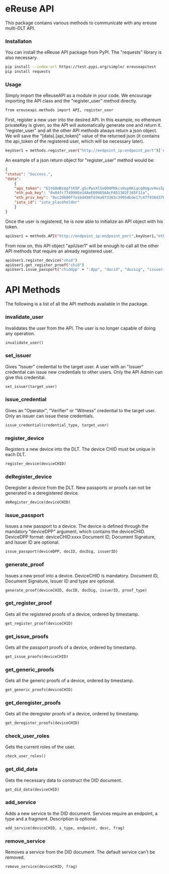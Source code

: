 # eReuse API 

This package contains various methods to communicate with any ereuse multi-DLT API.

### Installaton

You can install the eReuse API package from PyPI. The "requests" library is also necessary.

```sh
pip install --index-url https://test.pypi.org/simple/ ereuseapitest
pip install requests
```

### Usage

Simply import the eReuseAPI as a module in your code. We encourage importing the API class
and the "register_user" method directly.

```sh
from ereuseapi.methods import API, register_user
```

First, register a new user into the desired API. In this example, no ethereum privateKey is given, so the API will automatically
generate one and return it. "register_user" and all the other API methods always return a json object. We will save the "[data].[api_token]"
value of the returned json (it contains the api_token of the registered user, which will be necessary later).

```sh
keyUser1 = methods.register_user("http://endpoint_ip:endpoint_port")['data']['api_token']
```

An example of a json return object for "register_user" method would be:

```json
{
"status": "Success.", 
"data":
    {
    "api_token": "G1tG8mBzmgftK5P.gScPwsXlSoQ94PKkcsHvp6Kiqcq0UguvHus5pytfe5qb9HGANhbWUyvIEZS7ro9y", 
    "eth_pub_key": "0x84fc774998Ee14AeE099856AcFA51302F165F11a",
    "eth_priv_key": "0xc2d600f7e1bd498fd34a073365c39954bde17c47f936d376c190ff8ff4094030",
    "iota_id": "iota_placeholder"
    }
}
```

Once the user is registered, he is now able to initialize an API object with his token. 

```sh
apiUser1 = methods.API("http://endpoint_ip:endpoint_port",keyUser1,"ethereum")
```

From now on, this API object "apiUser1" will be enough to call all the other API methods that require an already registered user.

```sh
apiUser1.register_device("chid")
apiUser1.get_register_proof("chid")
apiUser1.issue_passport("chiddpp" + ":dpp", "docid", "docsig", "issuerid")
```

# API Methods

The following is a list of all the API methods available in the package.


### invalidate_user
Invalidates the user from the API. The user is no longer capable of doing any operation.

```python
invalidate_user()
```
### set_issuer
Gives "Issuer" credential to the target user. A user with an "Issuer" credential can issue new credentials to other users. Only the API Admin can give this credenital.
```python
set_issuer(target_user)
```

### issue_credential
Gives an "Operator", "Verifier" or "Witness" credential to the target user. Only an issuer can issue these credentials.
```python
issue_credential(credential_type, target_user)
```

### register_device
Registers a new device into the DLT. The device CHID must be unique in each DLT.
```python
register_device(deviceCHID)
```


### deRegister_device
Deregister a device from the DLT. New passports or proofs can not be generated in a deregistered device.

```python
deRegister_device(deviceCHID)
```

### issue_passport
Issues a new passport to a device. The device is defined through the mandatory "deviceDPP" argument, which contains the deviceCHID. 
        DeviceDPP format: deviceCHID:xxxx
        Document ID, Document Signature, and Issuer ID are optional.

```python
issue_passport(deviceDPP, docID, docDig, issuerID)
```

### generate_proof
Issues a new proof into a device. DeviceCHID is mandatory.
Document ID, Document Signature, Issuer ID and type are optional.

```python
generate_proof(deviceCHID, docID, docDig, issuerID, proof_type)
```

### get_register_proof
Gets all the registered proofs of a device, ordered by timestamp.
```python
get_register_proof(deviceCHID)
```

### get_issue_proofs
Gets all the passport proofs of a device, ordered by timestamp.
```python
get_issue_proofs(deviceCHID)
```

### get_generic_proofs
Gets all the generic proofs of a device, ordered by timestamp.
```python
get_generic_proofs(deviceCHID)
```


### get_deregister_proofs
Gets all the deregister proofs of a device, ordered by timestamp.
```python
get_deregister_proofs(deviceCHID)
```

### check_user_roles
Gets the current roles of the user.
```python
check_user_roles()
```

### get_did_data
Gets the necessary data to construct the DID document.
```python
get_did_data(deviceCHID)
```

### add_service
Adds a new service to the DID document. Services require an endpoint, a type and a fragment. Description is optional.
```python
add_service(deviceCHID, s_type, endpoint, desc, frag)
```


### remove_service
Removes a service from the DID document. The default service can't be removed.
```python
remove_service(deviceCHID, frag)
```

